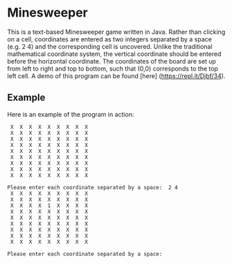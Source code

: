 # Minesweeper

This is a text-based Minesweeper game written in Java. Rather than clicking on a cell, coordinates are entered as two integers separated 
by a space (e.g. 2 4) and the corresponding cell is uncovered. Unlike the traditional mathematical coordinate system, the vertical 
coordinate should be entered before the horizontal coordinate. The coordinates of the board are set up from left to right and top to 
bottom, such that (0,0) corresponds to the top left cell. A demo of this program can be found [here] (https://repl.it/Djbf/34).

## Example
Here is an example of the program in action:  

     X  X  X  X  X  X  X  X  X 
     X  X  X  X  X  X  X  X  X 
     X  X  X  X  X  X  X  X  X 
     X  X  X  X  X  X  X  X  X 
     X  X  X  X  X  X  X  X  X 
     X  X  X  X  X  X  X  X  X 
     X  X  X  X  X  X  X  X  X 
     X  X  X  X  X  X  X  X  X 
     X  X  X  X  X  X  X  X  X 

    Please enter each coordinate separated by a space:  2 4
     X  X  X  X  X  X  X  X  X 
     X  X  X  X  X  X  X  X  X 
     X  X  X  X  1  X  X  X  X 
     X  X  X  X  X  X  X  X  X 
     X  X  X  X  X  X  X  X  X 
     X  X  X  X  X  X  X  X  X 
     X  X  X  X  X  X  X  X  X 
     X  X  X  X  X  X  X  X  X 
     X  X  X  X  X  X  X  X  X 

    Please enter each coordinate separated by a space:   
